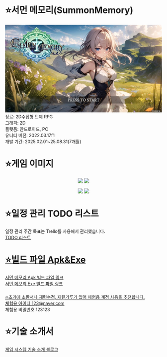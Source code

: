 # :star:서먼 메모리(SummonMemory)

<img src="https://raw.githubusercontent.com/NickJeongWib/Repo_Image/refs/heads/main/SummonMemory/MainImg.png"  width="600"/></a><br>
장르: 2D수집형 턴제 RPG<br>
그래픽: 2D<br>
플랫폼: 안드로이드, PC<br>
유니티 버전: 2022.03.17f1<br>
개발 기간: 2025.02.01~25.08.31(7개월)

# :star:게임 이미지
<p align="center">
  <img src="https://img1.daumcdn.net/thumb/R1280x0/?scode=mtistory2&fname=https%3A%2F%2Fblog.kakaocdn.net%2Fdna%2FbInuh0%2FbtsQe5JUv4K%2FAAAAAAAAAAAAAAAAAAAAAMuana1BgngLJGxEAaZFNjRsm0AgSUyc7HE5a6Ul3h8m%2Fimg.png%3Fcredential%3DyqXZFxpELC7KVnFOS48ylbz2pIh7yKj8%26expires%3D1759244399%26allow_ip%3D%26allow_referer%3D%26signature%3D9cAUyWU6h67NXqTxy2yzBF9sDTk%253D" width="45%" />
    <img src="https://img1.daumcdn.net/thumb/R1280x0/?scode=mtistory2&fname=https%3A%2F%2Fblog.kakaocdn.net%2Fdna%2FbsHhSf%2FbtsQfx0vxHe%2FAAAAAAAAAAAAAAAAAAAAAOzC-2HQTNQVVOgY1BgCA9AEGBJ-o9egTmOLZ17dfaAr%2Fimg.png%3Fcredential%3DyqXZFxpELC7KVnFOS48ylbz2pIh7yKj8%26expires%3D1759244399%26allow_ip%3D%26allow_referer%3D%26signature%3DvjrbBaW8CkIdLVGvN%252FBLX2gBXUY%253D" width="45%" />
</p>
<p align="center">
  <img src="https://img1.daumcdn.net/thumb/R1280x0/?scode=mtistory2&fname=https%3A%2F%2Fblog.kakaocdn.net%2Fdna%2Fctmj2P%2FbtsQer019tx%2FAAAAAAAAAAAAAAAAAAAAAGOKry-xl8bZ7JxeYMJ-MHTRWgc_W22pd4INI55aC9U4%2Fimg.png%3Fcredential%3DyqXZFxpELC7KVnFOS48ylbz2pIh7yKj8%26expires%3D1759244399%26allow_ip%3D%26allow_referer%3D%26signature%3D2YDvCl4%252FkmusQc%252FI1pAiyJjJieE%253D" width="45%" />
  <img src="https://img1.daumcdn.net/thumb/R1280x0/?scode=mtistory2&fname=https%3A%2F%2Fblog.kakaocdn.net%2Fdna%2Fnbeje%2FbtsQdnrfZgm%2FAAAAAAAAAAAAAAAAAAAAAMdbbFP2Teh5zFHvJOHlbXLDOIWLZm6qUXGAgLsO_0BD%2Fimg.png%3Fcredential%3DyqXZFxpELC7KVnFOS48ylbz2pIh7yKj8%26expires%3D1759244399%26allow_ip%3D%26allow_referer%3D%26signature%3DHyP94p7S56M7gYVbaH2Sy0rHXVo%253D" width="45%" />
</p>

# :star:일정 관리 TODO 리스트
일정 관리 주간 목표는 Trello를 사용해서 관리했습니다.<br>
<a href="https://trello.com/b/kffmqhyS/summonmemory">TODO 리스트
  
# :star:빌드 파일 Apk&Exe
<a href="https://drive.google.com/file/d/1VKVxA4U2Cs_xwrHhfQldKNFBtEdNHe3R/view?usp=drive_link">서먼 메모리 Apk 빌드 파일 링크<br>
<a href="https://drive.google.com/file/d/1rj_OZHZhMA82K0O6obkAYymTjwzH_kqF/view?usp=drive_link">서먼 메모리 Exe 빌드 파일 링크<br>
###
:fire:초기에 소환서나 재련수정, 재련가루가 없어 체험용 계정 사용을 추천합니다.</font><br>
체험용 아이디   123@naver.com<br>
체험용 비밀번호 123123<br>

# :star:기술 소개서
<a href="https://rko6789.tistory.com/">게임 시스템 기술 소개 블로그<br>
